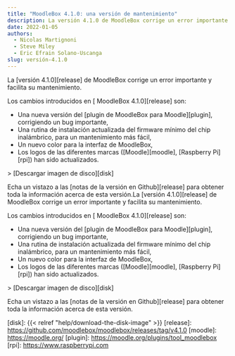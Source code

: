 ```yaml
---
title: "MoodleBox 4.1.0: una versión de mantenimiento"
description: La versión 4.1.0 de MoodleBox corrige un error importante y facilita su mantenimiento.
date: 2022-01-05
authors:
  - Nicolas Martignoni
  - Steve Miley
  - Eric Efrain Solano-Uscanga
slug: versión-4.1.0
---
```


La [versión 4.1.0][release] de MoodleBox corrige un error importante y facilita su mantenimiento.

Los cambios introducidos en [ MoodleBox 4.1.0][release] son:

- Una nueva versión del [plugin de MoodleBox para Moodle][plugin], corrigiendo un bug importante,
- Una rutina de instalación actualizada del firmware mínimo del chip inalámbrico, para un mantenimiento más fácil,
- Un nuevo color para la interfaz de MoodleBox,
- Los logos de las diferentes marcas ([Moodle][moodle], [Raspberry Pi][rpi]) han sido actualizados.

&gt; [Descargar imagen de disco][disk]

Echa un vistazo a las [notas de la versión en Github][release] para obtener toda la información acerca de esta versión.La [versión 4.1.0][release] de MoodleBox corrige un error importante y facilita su mantenimiento.

Los cambios introducidos en [ MoodleBox 4.1.0][release] son:

- Una nueva versión del [plugin de MoodleBox para Moodle][plugin], corrigiendo un bug importante,
- Una rutina de instalación actualizada del firmware mínimo del chip inalámbrico, para un mantenimiento más fácil,
- Un nuevo color para la interfaz de MoodleBox,
- Los logos de las diferentes marcas ([Moodle][moodle], [Raspberry Pi][rpi]) han sido actualizados.

&gt; [Descargar imagen de disco][disk]

Echa un vistazo a las [notas de la versión en Github][release] para obtener toda la información acerca de esta versión.

[disk]: {{< relref "help/download-the-disk-image" >}}
[release]: https://github.com/moodlebox/moodlebox/releases/tag/v4.1.0
[moodle]: https://moodle.org/
[plugin]: https://moodle.org/plugins/tool_moodlebox
[rpi]: https://www.raspberrypi.com
